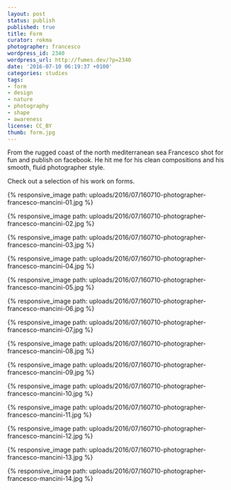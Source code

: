 ```yaml
---
layout: post
status: publish
published: true
title: Form
curator: rokma
photographer: francesco
wordpress_id: 2340
wordpress_url: http://fumes.dev/?p=2340
date: '2016-07-10 06:19:37 +0100'
categories: studies
tags:
- form
- design
- nature
- photography
- shape
- awareness
license: CC_BY
thumb: form.jpg
---
```



From the rugged coast of the north mediterranean sea Francesco shot for fun and publish on facebook. He hit me for his clean compositions and his smooth, fluid photographer style.

Check out a selection of his work on forms.

{% responsive_image path: uploads/2016/07/160710-photographer-francesco-mancini-01.jpg %}

{% responsive_image path: uploads/2016/07/160710-photographer-francesco-mancini-02.jpg %}

{% responsive_image path: uploads/2016/07/160710-photographer-francesco-mancini-03.jpg %}

{% responsive_image path: uploads/2016/07/160710-photographer-francesco-mancini-04.jpg %}

{% responsive_image path: uploads/2016/07/160710-photographer-francesco-mancini-05.jpg %}

{% responsive_image path: uploads/2016/07/160710-photographer-francesco-mancini-06.jpg %}

{% responsive_image path: uploads/2016/07/160710-photographer-francesco-mancini-07.jpg %}

{% responsive_image path: uploads/2016/07/160710-photographer-francesco-mancini-08.jpg %}

{% responsive_image path: uploads/2016/07/160710-photographer-francesco-mancini-09.jpg %}

{% responsive_image path: uploads/2016/07/160710-photographer-francesco-mancini-10.jpg %}

{% responsive_image path: uploads/2016/07/160710-photographer-francesco-mancini-11.jpg %}

{% responsive_image path: uploads/2016/07/160710-photographer-francesco-mancini-12.jpg %}

{% responsive_image path: uploads/2016/07/160710-photographer-francesco-mancini-13.jpg %}


{% responsive_image path: uploads/2016/07/160710-photographer-francesco-mancini-14.jpg %}

